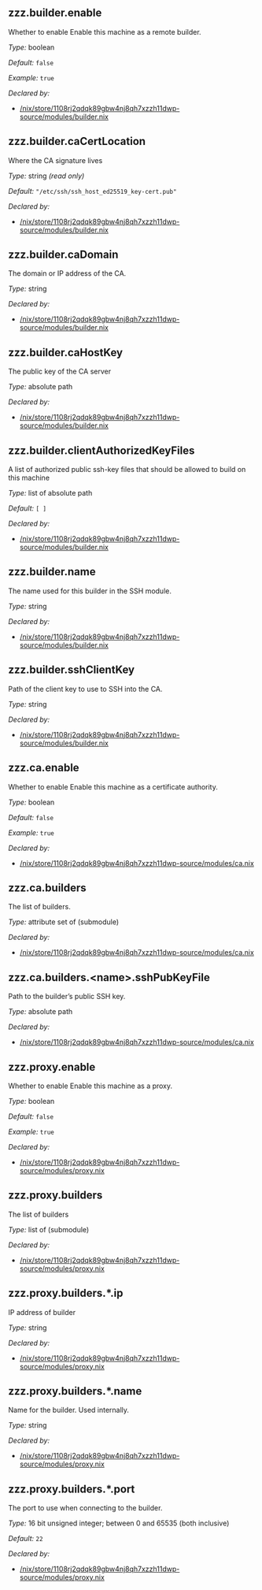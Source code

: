 ## zzz\.builder\.enable



Whether to enable Enable this machine as a remote builder\.



*Type:*
boolean



*Default:*
` false `



*Example:*
` true `

*Declared by:*
 - [/nix/store/1108rj2qdqk89gbw4nj8qh7xzzh11dwp-source/modules/builder\.nix](file:///nix/store/1108rj2qdqk89gbw4nj8qh7xzzh11dwp-source/modules/builder.nix)



## zzz\.builder\.caCertLocation

Where the CA signature lives



*Type:*
string *(read only)*



*Default:*
` "/etc/ssh/ssh_host_ed25519_key-cert.pub" `

*Declared by:*
 - [/nix/store/1108rj2qdqk89gbw4nj8qh7xzzh11dwp-source/modules/builder\.nix](file:///nix/store/1108rj2qdqk89gbw4nj8qh7xzzh11dwp-source/modules/builder.nix)



## zzz\.builder\.caDomain



The domain or IP address of the CA\.



*Type:*
string

*Declared by:*
 - [/nix/store/1108rj2qdqk89gbw4nj8qh7xzzh11dwp-source/modules/builder\.nix](file:///nix/store/1108rj2qdqk89gbw4nj8qh7xzzh11dwp-source/modules/builder.nix)



## zzz\.builder\.caHostKey



The public key of the CA server



*Type:*
absolute path

*Declared by:*
 - [/nix/store/1108rj2qdqk89gbw4nj8qh7xzzh11dwp-source/modules/builder\.nix](file:///nix/store/1108rj2qdqk89gbw4nj8qh7xzzh11dwp-source/modules/builder.nix)



## zzz\.builder\.clientAuthorizedKeyFiles



A list of authorized public ssh-key files that should be allowed to build on this machine



*Type:*
list of absolute path



*Default:*
` [ ] `

*Declared by:*
 - [/nix/store/1108rj2qdqk89gbw4nj8qh7xzzh11dwp-source/modules/builder\.nix](file:///nix/store/1108rj2qdqk89gbw4nj8qh7xzzh11dwp-source/modules/builder.nix)



## zzz\.builder\.name



The name used for this builder in the SSH module\.



*Type:*
string

*Declared by:*
 - [/nix/store/1108rj2qdqk89gbw4nj8qh7xzzh11dwp-source/modules/builder\.nix](file:///nix/store/1108rj2qdqk89gbw4nj8qh7xzzh11dwp-source/modules/builder.nix)



## zzz\.builder\.sshClientKey



Path of the client key to use to SSH into the CA\.



*Type:*
string

*Declared by:*
 - [/nix/store/1108rj2qdqk89gbw4nj8qh7xzzh11dwp-source/modules/builder\.nix](file:///nix/store/1108rj2qdqk89gbw4nj8qh7xzzh11dwp-source/modules/builder.nix)



## zzz\.ca\.enable



Whether to enable Enable this machine as a certificate authority\.



*Type:*
boolean



*Default:*
` false `



*Example:*
` true `

*Declared by:*
 - [/nix/store/1108rj2qdqk89gbw4nj8qh7xzzh11dwp-source/modules/ca\.nix](file:///nix/store/1108rj2qdqk89gbw4nj8qh7xzzh11dwp-source/modules/ca.nix)



## zzz\.ca\.builders



The list of builders\.



*Type:*
attribute set of (submodule)

*Declared by:*
 - [/nix/store/1108rj2qdqk89gbw4nj8qh7xzzh11dwp-source/modules/ca\.nix](file:///nix/store/1108rj2qdqk89gbw4nj8qh7xzzh11dwp-source/modules/ca.nix)



## zzz\.ca\.builders\.\<name>\.sshPubKeyFile



Path to the builder’s public SSH key\.



*Type:*
absolute path

*Declared by:*
 - [/nix/store/1108rj2qdqk89gbw4nj8qh7xzzh11dwp-source/modules/ca\.nix](file:///nix/store/1108rj2qdqk89gbw4nj8qh7xzzh11dwp-source/modules/ca.nix)



## zzz\.proxy\.enable



Whether to enable Enable this machine as a proxy\.



*Type:*
boolean



*Default:*
` false `



*Example:*
` true `

*Declared by:*
 - [/nix/store/1108rj2qdqk89gbw4nj8qh7xzzh11dwp-source/modules/proxy\.nix](file:///nix/store/1108rj2qdqk89gbw4nj8qh7xzzh11dwp-source/modules/proxy.nix)



## zzz\.proxy\.builders



The list of builders



*Type:*
list of (submodule)

*Declared by:*
 - [/nix/store/1108rj2qdqk89gbw4nj8qh7xzzh11dwp-source/modules/proxy\.nix](file:///nix/store/1108rj2qdqk89gbw4nj8qh7xzzh11dwp-source/modules/proxy.nix)



## zzz\.proxy\.builders\.\*\.ip



IP address of builder



*Type:*
string

*Declared by:*
 - [/nix/store/1108rj2qdqk89gbw4nj8qh7xzzh11dwp-source/modules/proxy\.nix](file:///nix/store/1108rj2qdqk89gbw4nj8qh7xzzh11dwp-source/modules/proxy.nix)



## zzz\.proxy\.builders\.\*\.name



Name for the builder\. Used internally\.



*Type:*
string

*Declared by:*
 - [/nix/store/1108rj2qdqk89gbw4nj8qh7xzzh11dwp-source/modules/proxy\.nix](file:///nix/store/1108rj2qdqk89gbw4nj8qh7xzzh11dwp-source/modules/proxy.nix)



## zzz\.proxy\.builders\.\*\.port



The port to use when connecting to the builder\.



*Type:*
16 bit unsigned integer; between 0 and 65535 (both inclusive)



*Default:*
` 22 `

*Declared by:*
 - [/nix/store/1108rj2qdqk89gbw4nj8qh7xzzh11dwp-source/modules/proxy\.nix](file:///nix/store/1108rj2qdqk89gbw4nj8qh7xzzh11dwp-source/modules/proxy.nix)


